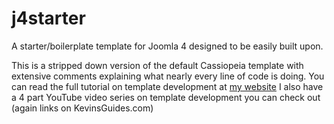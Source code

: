 # j4starter
A starter/boilerplate template for Joomla 4 designed to be easily built upon.

This is a stripped down version of the default Cassiopeia template with extensive comments explaining what nearly every line of code is doing.
You can read the full tutorial on template development at [my website](https://kevinsguides.com/guides/webdev/joomla4/joomla-4-templates/develop-j4-template)
I also have a 4 part YouTube video series on template development you can check out (again links on KevinsGuides.com)

